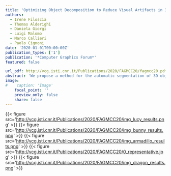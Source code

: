 ```yaml
---
title: 'Optimizing Object Decomposition to Reduce Visual Artifacts in 3D Printing'
authors:
  - Irene Filoscia
  - Thomas Alderighi
  - Daniela Giorgi
  - Luigi Malomo
  - Marco Callieri
  - Paolo Cignoni
date: '2020-01-01T00:00:00Z'
publication_types: ['1']
publication: '*Computer Graphics Forum*'
featured: false

url_pdf: http://vcg.isti.cnr.it/Publications/2020/FAGMCC20/fagmcc20.pdf
abstract: 'We propose a method for the automatic segmentation of 3D objects into parts which can be individually 3D printed and then reassembled by preserving the visual quality of the final object. Our technique focuses on minimizing the surface affected by supports, decomposing the object into multiple parts whose printing orientation is automatically chosen. The segmentation reduces the visual impact on the fabricated model producing non-planar cuts that adapt to the object shape. This is performed by solving an optimization problem that balances the effects of supports and cuts, while trying to place both in occluded regions of the object surface. To assess the practical impact of the solution, we show a number of segmented, 3D printed and reassembled objects.  https://diglib.eg.org/handle/10.1111/cgf13941'
image:
#    caption: 'Image'
    focal_point: ''
    preview_only: false
    share: false
---
```

{{< figure src='http://vcg.isti.cnr.it/Publications/2020/FAGMCC20/img_lucy_results.png' >}}
{{< figure src='http://vcg.isti.cnr.it/Publications/2020/FAGMCC20/img_bunny_results.png' >}}
{{< figure src='http://vcg.isti.cnr.it/Publications/2020/FAGMCC20/img_armadillo_results.png' >}}
{{< figure src='http://vcg.isti.cnr.it/Publications/2020/FAGMCC20/0_representative.jpg' >}}
{{< figure src='http://vcg.isti.cnr.it/Publications/2020/FAGMCC20/img_dragon_results.png' >}}
